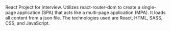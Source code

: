 React Project for interview. Utilizes react-router-dom to create a single-page application (SPA) that acts like a multi-page application (MPA). It loads all content from a json file. The technologies used are React, HTML, SASS, CSS, and JavaScript.
